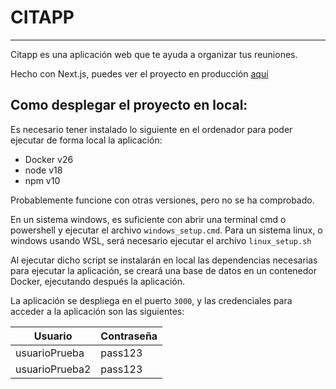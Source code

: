 # CITAPP
---
Citapp es una aplicación web que te ayuda a organizar tus reuniones.

Hecho con Next.js, puedes ver el proyecto en producción [aquí](https://citapp.raulcalvo.dev/)

## Como desplegar el proyecto en local:
Es necesario tener instalado lo siguiente en el ordenador para poder ejecutar de forma local la aplicación:
- Docker v26
- node v18
- npm v10

Probablemente funcione con otras versiones, pero no se ha comprobado.

En un sistema windows, es suficiente con abrir una terminal cmd o powershell y ejecutar el archivo `windows_setup.cmd`.
Para un sistema linux, o windows usando WSL, será necesario ejecutar el archivo `linux_setup.sh`

Al ejecutar dicho script se instalarán en local las dependencias necesarias para ejecutar la aplicación, se creará una base de datos en un contenedor Docker, ejecutando después la aplicación.

La aplicación se despliega en el puerto `3000`, y las credenciales para acceder a la aplicación son las siguientes:

| Usuario | Contraseña |
|---------|------------|
| usuarioPrueba | pass123 |
| usuarioPrueba2 | pass123 |
